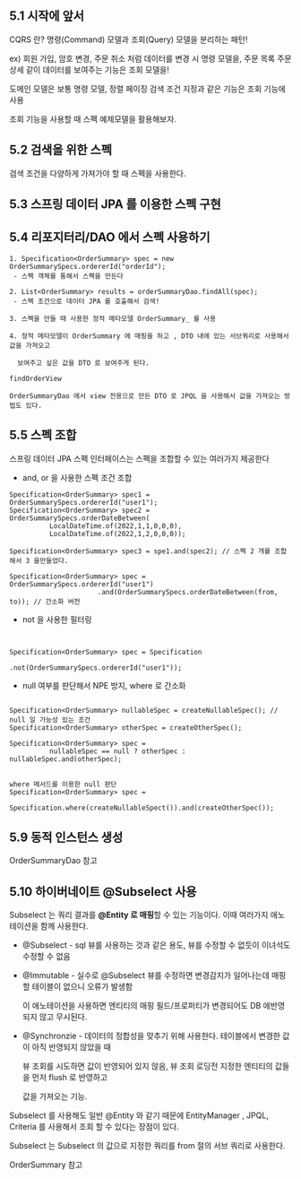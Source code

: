 ## 5.1 시작에 앞서

CQRS 란? 명령(Command) 모델과 조회(Query) 모델을 분리하는 패턴!

ex) 회원 가입, 암호 변경, 주문 취소 처럼 데이터를 변경 시 명령 모델을, 주문 목록 주문 상세 같이 데이터를 보여주는 기능은 조회 모델을!

도메인 모델은 보통 명령 모델, 정렬 페이징 검색 조건 지정과 같은 기능은 조회 기능에 사용

조회 기능을 사용할 때 스펙 예제모델을 활용해보자.

## 5.2 검색을 위한 스펙

검색 조건을 다양하게 가져가야 할 때 스펙을 사용한다.

## 5.3 스프링 데이터 JPA 를 이용한 스펙 구현



## 5.4 리포지터리/DAO 에서 스펙 사용하기

```
1. Specification<OrderSummary> spec = new OrderSummarySpecs.ordererId("orderId");
 - 스펙 객체를 통해서 스펙을 만든다

2. List<OrderSummary> results = orderSummaryDao.findAll(spec);
 - 스펙 조건으로 데이터 JPA 를 호출해서 검색!

3. 스펙을 만들 때 사용한 정적 메타모델 OrderSummary_ 를 사용

4. 정적 메타모델이 OrderSummary 에 매핑을 하고 , DTO 내에 있는 서브쿼리로 사용해서 값을 가져오고

  보여주고 싶은 값을 DTO 로 보여주게 된다.
```

```
findOrderView 

OrderSummaryDao 에서 view 전용으로 만든 DTO 로 JPQL 을 사용해서 값을 가져오는 방법도 있다.

```

## 5.5 스펙 조합 

스프링 데이터 JPA 스펙 인터페이스는 스펙을 조합할 수 있는 여러가지 제공한다

* and, or 을 사용한 스펙 조건 조합

```
Specification<OrderSummary> spec1 = OrderSummarySpecs.ordererId("user1");
Specification<OrderSummary> spec2 = OrderSummarySpecs.orderDateBetween(
          LocalDateTime.of(2022,1,1,0,0,0),
          LocalDateTime.of(2022,1,2,0,0,0));
          
Specification<OrderSummary> spec3 = spe1.and(spec2); // 스펙 2 개를 조합해서 3 을만들었다.

Specification<OrderSummary> spec = OrderSummarySpecs.ordererId("user1")
                      .and(OrderSummarySpecs.orderDateBetween(from, to)); // 간소화 버전
```

* not 을 사용한 필터링
```


Specification<OrderSummary> spec = Specification
                                   .not(OrderSummarySpecs.ordererId("user1"));
```

* null 여부를 판단해서 NPE 방지, where 로 간소화
```

Specification<OrderSummary> nullableSpec = createNullableSpec(); // null 일 가능성 있는 조건
Specification<OrderSummary> otherSpec = createOtherSpec();

Specification<OrderSummary> spec = 
          nullableSpec == null ? otherSpec : nullableSpec.and(otherSpec);


where 메서드를 이용한 null 판단
Specification<OrderSummary> spec =
            Specification.where(createNullableSpect()).and(createOtherSpec());
```



## 5.9 동적 인스턴스 생성

OrderSummaryDao 참고

## 5.10 하이버네이트 @Subselect 사용

Subselect 는 쿼리 결과를 **@Entity 로 매핑**할 수 있는 기능이다. 이때 여러가지 애노테이션을 함께 사용한다.

* @Subselect - sql 뷰를 사용하는 것과 같은 용도, 뷰를 수정할 수 없듯이 이녀석도 수정할 수 없음 

* @Immutable - 실수로 @Subselect 뷰를 수정하면 변경감지가 일어나는데 매핑할 테이블이 없으니 오류가 발생함 

    이 애노테이션을 사용하면 엔티티의 매핑 필드/프로퍼티가 변경되어도 DB 에반영되지 않고 무시된다.
    
* @Synchronzie - 데이터의 정합성을 맞추기 위해 사용한다. 테이블에서 변경한 값이 아직 반영되지 않았을 때 

    뷰 조회를 시도하면 값이 반영되어 있지 않음, 뷰 조회 로딩전 지정한 엔티티의 값들을 먼저 flush 로 반영하고
    
    값을 가져오는 기능.
    
Subselect 를 사용해도 일반 @Entity 와 같기 때문에 EntityManager , JPQL, Criteria 를 사용해서 조회 할 수 있다는 장점이 있다.

Subselect 는 Subselect 의 값으로 지정한 쿼리를 from 절의 서브 쿼리로 사용한다.

OrderSummary 참고
